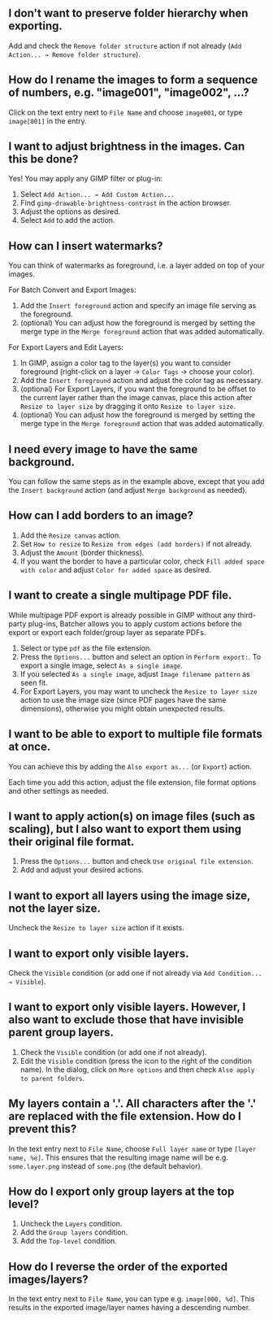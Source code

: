 ## I don't want to preserve folder hierarchy when exporting.

Add and check the `Remove folder structure` action if not already (`Add Action... → Remove folder structure`).


## How do I rename the images to form a sequence of numbers, e.g. "image001", "image002", ...?

Click on the text entry next to `File Name` and choose `image001`, or type `image[001]` in the entry.


## I want to adjust brightness in the images. Can this be done?

Yes! You may apply any GIMP filter or plug-in:
1. Select `Add Action... → Add Custom Action...`
2. Find `gimp-drawable-brightness-contrast` in the action browser.
3. Adjust the options as desired.
4. Select `Add` to add the action.


## How can I insert watermarks?

You can think of watermarks as foreground, i.e. a layer added on top of your images.

For Batch Convert and Export Images:
1. Add the `Insert foreground` action and specify an image file serving as the foreground.
2. (optional) You can adjust how the foreground is merged by setting the merge type in the `Merge foreground` action that was added automatically.

For Export Layers and Edit Layers:
1. In GIMP, assign a color tag to the layer(s) you want to consider foreground (right-click on a layer → `Color Tags` → choose your color).
2. Add the `Insert foreground` action and adjust the color tag as necessary.
3. (optional) For Export Layers, if you want the foreground to be offset to the current layer rather than the image canvas, place this action after `Resize to layer size` by dragging it onto `Resize to layer size`.
4. (optional) You can adjust how the foreground is merged by setting the merge type in the `Merge foreground` action that was added automatically.


## I need every image to have the same background.

You can follow the same steps as in the example above, except that you add the `Insert background` action (and adjust `Merge background` as needed).


## How can I add borders to an image?

1. Add the `Resize canvas` action.
2. Set `How to resize` to `Resize from edges (add borders)` if not already.
3. Adjust the `Amount` (border thickness).
4. If you want the border to have a particular color, check `Fill added space with color` and adjust `Color for added space` as desired.


## I want to create a single multipage PDF file.

While multipage PDF export is already possible in GIMP without any third-party plug-ins, Batcher allows you to apply custom actions before the export or export each folder/group layer as separate PDFs.

1. Select or type `pdf` as the file extension.
2. Press the `Options...` button and select an option in `Perform export:`. To export a single image, select `As a single image`.
3. If you selected `As a single image`, adjust `Image filename pattern` as seen fit.
4. For Export Layers, you may want to uncheck the `Resize to layer size` action to use the image size (since PDF pages have the same dimensions), otherwise you might obtain unexpected results.


## I want to be able to export to multiple file formats at once.

You can achieve this by adding the `Also export as...` (or `Export`) action.

Each time you add this action, adjust the file extension, file format options and other settings as needed.


## I want to apply action(s) on image files (such as scaling), but I also want to export them using their original file format.

1. Press the `Options...` button and check `Use original file extension`.
2. Add and adjust your desired actions.


## I want to export all layers using the image size, not the layer size.

Uncheck the `Resize to layer size` action if it exists.


## I want to export only visible layers.

Check the `Visible` condition (or add one if not already via `Add Condition... → Visible`).


## I want to export only visible layers. However, I also want to exclude those that have invisible parent group layers.

1. Check the `Visible` condition (or add one if not already).
2. Edit the `Visible` condition (press the icon to the right of the condition name).
   In the dialog, click on `More options` and then check `Also apply to parent folders`.


## My layers contain a '.'. All characters after the '.' are replaced with the file extension. How do I prevent this?

In the text entry next to `File Name`, choose `Full layer name` or type `[layer name, %e]`.
This ensures that the resulting image name will be e.g. `some.layer.png` instead of `some.png` (the default behavior).


## How do I export only group layers at the top level?

1. Uncheck the `Layers` condition.
2. Add the `Group layers` condition.
3. Add the `Top-level` condition.


## How do I reverse the order of the exported images/layers?

In the text entry next to `File Name`, you can type e.g. `image[000, %d]`.
This results in the exported image/layer names having a descending number.
